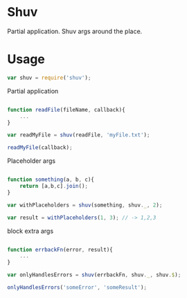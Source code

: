 # Shuv

Partial application. Shuv args around the place.

# Usage

``` javascript
var shuv = require('shuv');
```

Partial application

``` javascript

function readFile(fileName, callback){
    ...
}

var readMyFile = shuv(readFile, 'myFile.txt');

readMyFile(callback);

```

Placeholder args

``` javascript

function something(a, b, c){
    return [a,b,c].join();
}

var withPlaceholders = shuv(something, shuv._, 2);

var result = withPlaceholders(1, 3); // -> 1,2,3

```

block extra args

``` javascript

function errbackFn(error, result){
    ...
}

var onlyHandlesErrors = shuv(errbackFn, shuv._, shuv.$);

onlyHandlesErrors('someError', 'someResult');

```